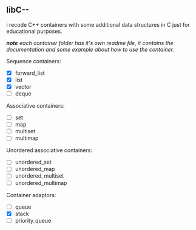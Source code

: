 ## libC--
i recode C++ containers with some additional data structures in C just for educational purposes.

***note*** *each container folder has it's own readme file, it contains the documentation and some example about how to use the container.*


Sequence containers:
 - [x] forward_list
 - [x] list
 - [x] vector
 - [ ] deque
 
Associative containers:
 - [ ] set
 - [ ] map
 - [ ] multiset
 - [ ] multimap
 
Unordered associative containers:
 - [ ] unordered_set
 - [ ] unordered_map
 - [ ] unordered_multiset
 - [ ] unordered_multimap

Container adaptors:
 - [ ] queue
 - [x] stack
 - [ ] priority_queue
